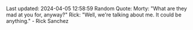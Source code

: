 Last updated: 2024-04-05 12:58:59
Random Quote: Morty: "What are they mad at you for, anyway?"
Rick: "Well, we're talking about me. It could be anything." - Rick Sanchez